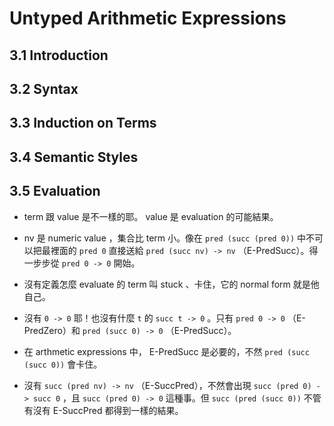 # Untyped Arithmetic Expressions

## 3.1 Introduction

## 3.2 Syntax

## 3.3 Induction on Terms

## 3.4 Semantic Styles

## 3.5 Evaluation

  * term 跟 value 是不一樣的耶。 value 是 evaluation 的可能結果。

  * nv 是 numeric value ，集合比 term 小。像在 `pred (succ (pred 0))` 中不可以把最裡面的 `pred 0` 直接送給 `pred (succ nv) -> nv` （<span class="small-caps">E-PredSucc</span>）。得一步步從 `pred 0 -> 0` 開始。

  * 沒有定義怎麼 evaluate 的 term 叫 stuck 、卡住，它的 normal form 就是他自己。

  * 沒有 `0 -> 0` 耶！也沒有什麼 `t` 的 `succ t -> 0` 。只有 `pred 0 -> 0` （<span class="small-caps">E-PredZero</span>）和 `pred (succ 0) -> 0` （<span class="small-caps">E-PredSucc</span>）。

  * 在 arthmetic expressions 中， <span class="small-caps">E-PredSucc</span> 是必要的，不然 `pred (succ (succ 0))` 會卡住。

  * 沒有 `succ (pred nv) -> nv` （<span class="small-caps">E-SuccPred</span>），不然會出現 `succ (pred 0) -> succ 0` ，且 `succ (pred 0) -> 0` 這種事。但 `succ (pred (succ 0))` 不管有沒有 <span class="small-caps">E-SuccPred</span> 都得到一樣的結果。

